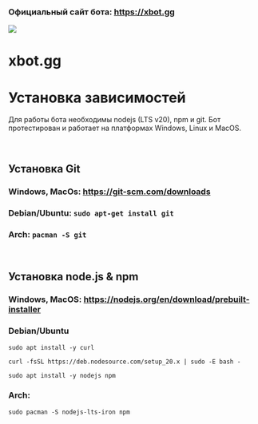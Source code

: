 ### Официальный сайт бота: https://xbot.gg

![](https://xbot.gg/build/assets/logo-0db29915.png)
# xbot.gg
# Установка зависимостей
Для работы бота необходимы nodejs (LTS v20), npm и git.
Бот протестирован и работает на платформах Windows, Linux и MacOS.

<br>

## Установка Git
### Windows, MacOs: https://git-scm.com/downloads
### Debian/Ubuntu: ``sudo apt-get install git``
### Arch: ``pacman -S git``
<br>


## Установка node.js & npm
### Windows, MacOS: https://nodejs.org/en/download/prebuilt-installer
### Debian/Ubuntu

``sudo apt install -y curl``

``curl -fsSL https://deb.nodesource.com/setup_20.x | sudo -E bash -``

``sudo apt install -y nodejs npm``
  
  
  
### Arch: 
``sudo pacman -S nodejs-lts-iron npm``



